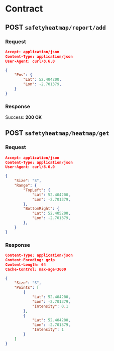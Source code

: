 # Contract

## **POST** `safetyheatmap/report/add`

### Request

```json
Accept: application/json
Content-Type: application/json
User-Agent: curl/8.6.0

{
    "Pos": {
        "Lat": 52.404200,
        "Lon": -2.701379,
    }
}
```

### Response

Success: **200 OK**

## POST `safetyheatmap/heatmap/get`

### Request

```json
Accept: application/json
Content-Type: application/json
User-Agent: curl/8.6.0

{
    "Size": "S",
    "Range": {
        "TopLeft": {
            "Lat": 52.404200,
            "Lon": -2.701379,
        },
        "BottomRight": {
            "Lat": 52.405200,
            "Lon": -2.701379,
        },
    }
}
```

### Response

```json
Content-Type: application/json
Content-Encoding: gzip
Content-Length: 64
Cache-Control: max-age=3600

{
    "Size": "S",
    "Points": [
        {
            "Lat": 52.404200,
            "Lon": -2.701379,
            "Intensity": 0.1
        },
        {
            "Lat": 52.404200,
            "Lon": -2.701379,
            "Intensity": 1
        }
    ]
}
```

